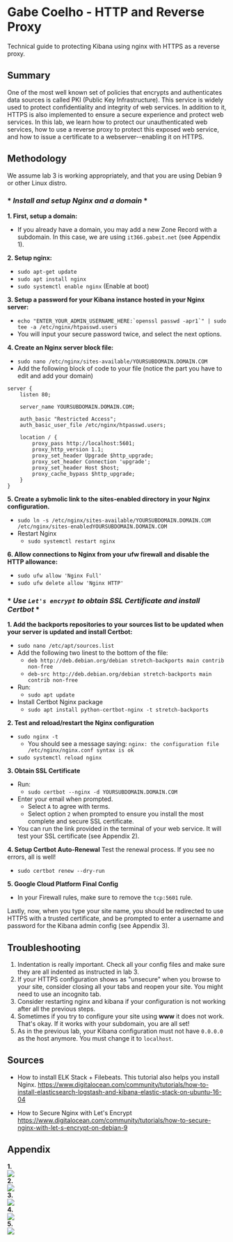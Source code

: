 # Gabe Coelho - HTTP and Reverse Proxy
Technical guide to protecting Kibana using nginx with HTTPS as a reverse proxy.

## Summary
One of the most well known set of policies that encrypts and authenticates data sources is called PKI (Public Key Infrastructure). 
This service is widely used to protect confidentiality and integrity of web services. In addition to it, HTTPS is also implemented to ensure a secure experience and protect web services. In this lab, we learn how to protect our unauthenticated web services, how to use a reverse proxy to protect this exposed web service, and how to issue a certificate to a webserver--enabling it on HTTPS.

## Methodology
We assume lab 3 is working appropriately, and that you are using Debian 9 or other Linux distro.
### * *Install and setup Nginx and a domain* *

**1. First, setup a domain:**
- If you already have a domain, you may add a new Zone Record with a subdomain. In this case, we are using `it366.gabeit.net` (see Appendix 1).

**2. Setup nginx:**
- `sudo apt-get update`
- `sudo apt install nginx`
- `sudo systemctl enable nginx` (Enable at boot)

**3. Setup a password for your Kibana instance hosted in your Nginx server:**
- ``echo "ENTER_YOUR_ADMIN_USERNAME_HERE:`openssl passwd -apr1`" | sudo tee -a /etc/nginx/htpasswd.users``
- You will input your secure password twice, and select the next options.

**4. Create an Nginx server block file:**
- `sudo nano /etc/nginx/sites-available/YOURSUBDOMAIN.DOMAIN.COM`
- Add the following block of code to your file (notice the part you have to edit and add your domain)
```
server {
    listen 80;

    server_name YOURSUBDOMAIN.DOMAIN.COM;

    auth_basic "Restricted Access";
    auth_basic_user_file /etc/nginx/htpasswd.users;

    location / {
        proxy_pass http://localhost:5601;
        proxy_http_version 1.1;
        proxy_set_header Upgrade $http_upgrade;
        proxy_set_header Connection 'upgrade';
        proxy_set_header Host $host;
        proxy_cache_bypass $http_upgrade;
    }
}
```

**5. Create a sybmolic link to the sites-enabled directory in your Nginx configuration.**
- `sudo ln -s /etc/nginx/sites-available/YOURSUBDOMAIN.DOMAIN.COM /etc/nginx/sites-enabledYOURSUBDOMAIN.DOMAIN.COM`
- Restart Nginx
   - `sudo systemctl restart nginx`

**6. Allow connections to Nginx from your ufw firewall and disable the HTTP allowance:**
- `sudo ufw allow 'Nginx Full'`
- `sudo ufw delete allow 'Nginx HTTP'`


### * *Use `Let's encrypt` to obtain SSL Certificate and install Certbot* *

**1. Add the backports repositories to your sources list to be updated when your server is updated and install Certbot:**
- `sudo nano /etc/apt/sources.list`
- Add the following two linest to the bottom of the file:
   - `deb http://deb.debian.org/debian stretch-backports main contrib non-free`
   - `deb-src http://deb.debian.org/debian stretch-backports main contrib non-free`
- Run:
   - `sudo apt update`
- Install Certbot Nginx package
   - `sudo apt install python-certbot-nginx -t stretch-backports`

**2. Test and reload/restart the Nginx configuration**
- `sudo nginx -t`
   - You should see a message saying: `nginx: the configuration file /etc/nginx/nginx.conf syntax is ok`
- `sudo systemctl reload nginx`

**3. Obtain SSL Certificate**
- Run:
   - `sudo certbot --nginx -d YOURSUBDOMAIN.DOMAIN.COM`
- Enter your email when prompted.
   - Select `A` to agree with terms.
   - Select option `2` when prompted to ensure you install the most complete and secure SSL certificate.
- You can run the link provided in the terminal of your web service. It will test your SSL certificate (see Appendix 2). 

**4. Setup Certbot Auto-Renewal**
Test the renewal process. If you see no errors, all is well!
- `sudo certbot renew --dry-run`

**5. Google Cloud Platform Final Config**
- In your Firewall rules, make sure to remove the `tcp:5601` rule.

Lastly, now, when you type your site name, you should be redirected to use HTTPS with a trusted certificate, and be prompted to enter a username and password for the Kibana admin config (see Appendix 3).

## Troubleshooting
1. Indentation is really important. Check all your config files and make sure they are all indented as instructed in lab 3.
2. If your HTTPS configuration shows as "unsecure" when you browse to your site, consider closing all your tabs and reopen your site. You might need to use an incognito tab.
3. Consider restarting nginx and kibana if your configuration is not working after all the previous steps.
4. Sometimes if you try to configure your site using **www** it does not work. That's okay. If it works with your subdomain, you are all set!
5. As in the previous lab, your Kibana configuration must not have `0.0.0.0` as the host anymore. You must change it to `localhost`.

## Sources
- How to install ELK Stack + Filebeats. This tutorial also helps you install Nginx.
https://www.digitalocean.com/community/tutorials/how-to-install-elasticsearch-logstash-and-kibana-elastic-stack-on-ubuntu-16-04

- How to Secure Nginx with Let's Encrypt
https://www.digitalocean.com/community/tutorials/how-to-secure-nginx-with-let-s-encrypt-on-debian-9

## Appendix
**1.** <br><img src="https://github.com/gabecoelho/https-ssl-certificate/blob/master/images/Domains%20dashboard.png"/><br>
**2.** <br><img src="https://github.com/gabecoelho/https-ssl-certificate/blob/master/images/SSL%20Certificate.png"/><br>
**3.** <br><img src="https://github.com/gabecoelho/https-ssl-certificate/blob/master/images/login.png"/><br>
**4.** <br><img src="https://github.com/gabecoelho/https-ssl-certificate/blob/master/images/HTTPS%20displaying.png"/><br>
**5.** <br><img src="https://github.com/gabecoelho/https-ssl-certificate/blob/master/images/topology.JPG"/>
